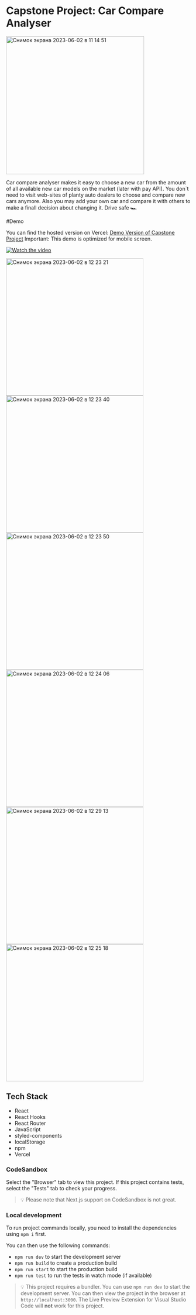 # Capstone Project: Car Compare Analyser

<img width="377" alt="Снимок экрана 2023-06-02 в 11 14 51" src="https://github.com/maksymvasylyev/capstone-project/assets/102429024/7d1ede83-877b-47fd-b883-8454de779b35">

Car compare analyser makes it easy to choose a new car from the amount of all available new car models on the market (later with pay API). 
You don`t need to visit web-sites of planty auto dealers to choose and compare new cars anymore.
Also you may add your own car and compare it with others to make a finall decision about changing it.
Drive safe 🏎

#Demo

You can find the hosted version on Vercel: <a href="https://cars-compare-analyser.vercel.app/" target="_blank">Demo Version of Capstone Project</a>
Important: This demo is optimized for mobile screen.

[![Watch the video](https://img.youtube.com/vi/2SAv2DLeUE0.jpg?feature=share)](https://youtube.com/shorts/2SAv2DLeUE0?feature=share)

<img width="375" alt="Снимок экрана 2023-06-02 в 12 23 21" src="https://github.com/maksymvasylyev/capstone-project/assets/102429024/f0cba18e-6528-40bf-a898-54251758a8d6"> <img width="375" alt="Снимок экрана 2023-06-02 в 12 23 40" src="https://github.com/maksymvasylyev/capstone-project/assets/102429024/b12b67d7-ac58-4c9e-8c3c-031563acdba4">
<img width="375" alt="Снимок экрана 2023-06-02 в 12 23 50" src="https://github.com/maksymvasylyev/capstone-project/assets/102429024/b5e35226-c4be-49bf-826f-bd1966cdb85c"> <img width="375" alt="Снимок экрана 2023-06-02 в 12 24 06" src="https://github.com/maksymvasylyev/capstone-project/assets/102429024/0283e627-35e0-44ee-93c7-bcd1d4d5612b"> 
<img width="375" alt="Снимок экрана 2023-06-02 в 12 29 13" src="https://github.com/maksymvasylyev/capstone-project/assets/102429024/86d1ebb4-0130-4456-add5-0f58c88658d4"> <img width="375" alt="Снимок экрана 2023-06-02 в 12 25 18" src="https://github.com/maksymvasylyev/capstone-project/assets/102429024/d2ca0865-91bd-45d1-bfcf-9e35fb54f167">



## Tech Stack
* React
* React Hooks
* React Router
* JavaScript
* styled-components
* localStorage
* npm
* Vercel

### CodeSandbox

Select the "Browser" tab to view this project. If this project contains tests, select the "Tests" tab to check your progress.

> 💡 Please note that Next.js support on CodeSandbox is not great.

### Local development

To run project commands locally, you need to install the dependencies using `npm i` first.

You can then use the following commands:

- `npm run dev` to start the development server
- `npm run build` to create a production build
- `npm run start` to start the production build
- `npm run test` to run the tests in watch mode (if available)

> 💡 This project requires a bundler. You can use `npm run dev` to start the development server. You can then view the project in the browser at `http://localhost:3000`. The Live Preview Extension for Visual Studio Code will **not** work for this project.
